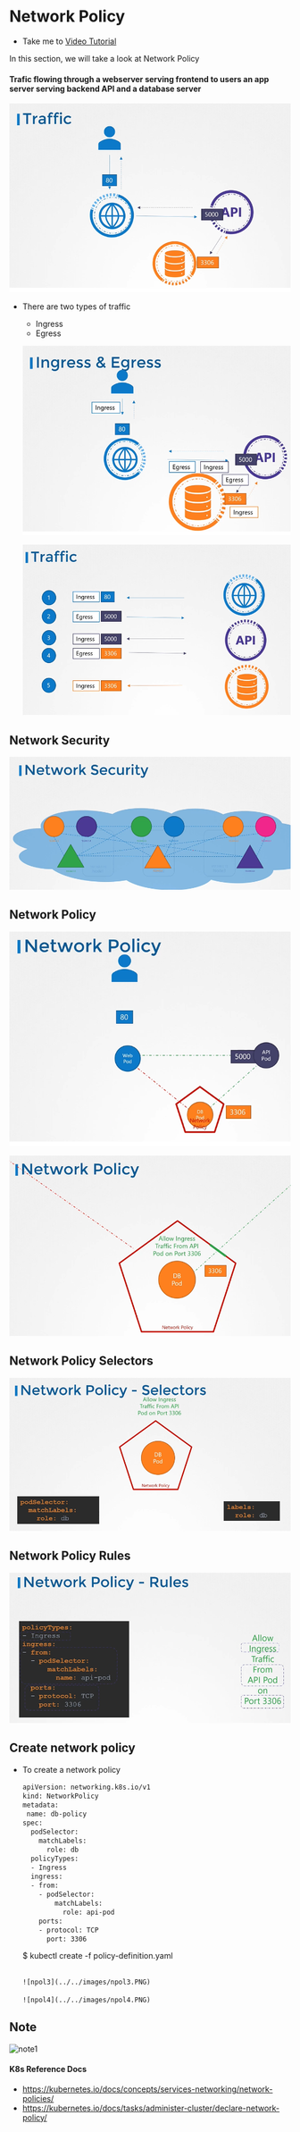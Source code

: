 # Network Policy
  - Take me to [Video Tutorial](https://kodekloud.com/courses/1378608/lectures/31704410)

In this section, we will take a look at Network Policy

#### Trafic flowing through a webserver serving frontend to users an app server serving backend API and a database server

  ![traffic](../../images/traffic.PNG)

- There are two types of traffic
  - Ingress
  - Egress

   ![ing1](../../images/ing1.PNG)

   ![ing2](../../images/ing2.PNG)

## Network Security

  ![nsec](../../images/nsec.PNG)

## Network Policy

  ![npol](../../images/npol.PNG)

  ![npol1](../../images/npol1.PNG)

## Network Policy Selectors

  ![npolsec](../../images/npolsec.PNG)

## Network Policy Rules

  ![npol2](../../images/npol2.PNG)

## Create network policy

- To create a network policy
  ```
  apiVersion: networking.k8s.io/v1
  kind: NetworkPolicy
  metadata:
   name: db-policy
  spec:
    podSelector:
      matchLabels:
        role: db
    policyTypes:
    - Ingress
    ingress:
    - from:
      - podSelector:
          matchLabels:
            role: api-pod
      ports:
      - protocol: TCP
        port: 3306
  ```
  $ kubectl create -f policy-definition.yaml
  ```

  ![npol3](../../images/npol3.PNG)

  ![npol4](../../images/npol4.PNG)

## Note

 ![note1](../../images/note1.PNG)

#### K8s Reference Docs
- https://kubernetes.io/docs/concepts/services-networking/network-policies/
- https://kubernetes.io/docs/tasks/administer-cluster/declare-network-policy/
